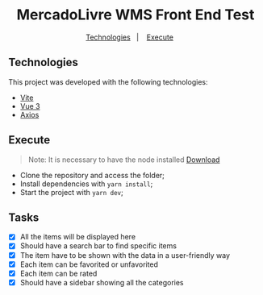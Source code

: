 <h1 align="center">MercadoLivre WMS Front End Test</h1>

<p align="center">
  <a href="#-Technologies">Technologies</a>&nbsp;&nbsp;&nbsp;|&nbsp;&nbsp;&nbsp;
  <a href="#-execute">Execute</a>&nbsp;&nbsp;&nbsp;&nbsp;&nbsp;&nbsp;
</p>

## Technologies

This project was developed with the following technologies:

- [Vite](https://vitejs.dev/)
- [Vue 3](https://v3.vuejs.org/)
- [Axios](https://axios-http.com/)

## Execute

> Note: It is necessary to have the node installed [Download](https://nodejs.org/en/)

- Clone the repository and access the folder;
- Install dependencies with `yarn install`;
- Start the project with `yarn dev`;

## Tasks

- [x] All the items will be displayed here
- [x] Should have a search bar to find specific items
- [x] The item have to be shown with the data in a user-friendly way
- [x] Each item can be favorited or unfavorited
- [x] Each item can be rated
- [x] Should have a sidebar showing all the categories
